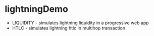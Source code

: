 # lightningDemo
- LIQUIDITY - simulates lightning liquidity in a progressive web app
- HTLC - simulates lightning htlc in multihop transaction
